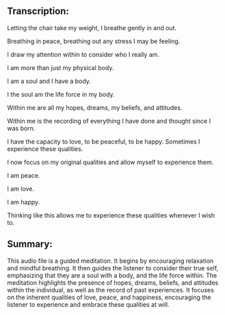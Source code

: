## Transcription:

Letting the chair take my weight, I breathe gently in and out.

Breathing in peace, breathing out any stress I may be feeling.

I draw my attention within to consider who I really am.

I am more than just my physical body.

I am a soul and I have a body.

I the soul am the life force in my body.

Within me are all my hopes, dreams, my beliefs, and attitudes.

Within me is the recording of everything I have done and thought since I was born.

I have the capacity to love, to be peaceful, to be happy. Sometimes I experience these qualities.

I now focus on my original qualities and allow myself to experience them.

I am peace.

I am love.

I am happy.

Thinking like this allows me to experience these qualities whenever I wish to.

## Summary:

This audio file is a guided meditation. It begins by encouraging relaxation and mindful breathing. It then guides the listener to consider their true self, emphasizing that they are a soul with a body, and the life force within. The meditation highlights the presence of hopes, dreams, beliefs, and attitudes within the individual, as well as the record of past experiences. It focuses on the inherent qualities of love, peace, and happiness, encouraging the listener to experience and embrace these qualities at will.


